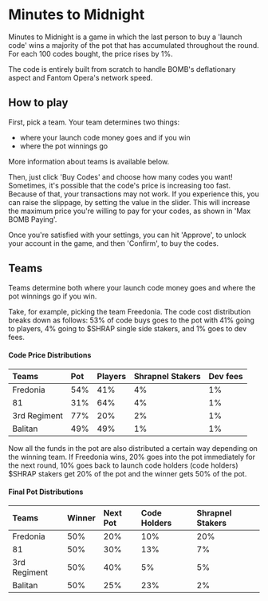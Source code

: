 # Minutes to Midnight

Minutes to Midnight is a game in which the last person to buy a 'launch code' wins a majority of the pot that has accumulated throughout the round. For each 100 codes bought, the price rises by 1%.

The code is entirely built from scratch to handle BOMB's deflationary aspect and Fantom Opera's network speed. 

## How to play

First, pick a team. Your team determines two things: 

* where your launch code money goes and if you win
* where the pot winnings go

More information about teams is available below.

Then, just click 'Buy Codes' and choose how many codes you want!  
Sometimes, it's possible that the code's price is increasing too fast. Because of that, your transactions may not work. If you experience this, you can raise the slippage, by setting the value in the slider. This will increase the maximum price you're willing to pay for your codes, as shown in 'Max BOMB Paying'.

Once you're satisfied with your settings, you can hit 'Approve', to unlock your account in the game, and then 'Confirm', to buy the codes.

## Teams

Teams determine both where your launch code money goes and where the pot winnings go if you win.

Take, for example, picking the team Freedonia. The code cost distribution breaks down as follows: 53% of code buys goes to the pot with 41% going to players, 4% going to $SHRAP single side stakers, and 1% goes to dev fees.

#### Code Price Distributions

| Teams | Pot | Players | Shrapnel Stakers | Dev fees |
| :--- | :--- | :--- | :--- | :--- |
| Fredonia | 54% | 41% | 4% | 1% |
| 81 | 31% | 64% | 4% | 1% |
| 3rd Regiment | 77% | 20% | 2% | 1% |
| Balitan | 49% | 49% | 1% | 1% |

Now all the funds in the pot are also distributed a certain way depending on the winning team. If Freedonia wins, 20% goes into the pot immediately for the next round, 10% goes back to launch code holders \(code holders\) $SHRAP stakers get 20% of the pot and the winner gets 50% of the pot.

#### Final Pot Distributions

| Teams | Winner | Next Pot | Code Holders | Shrapnel Stakers |
| :--- | :--- | :--- | :--- | :--- |
| Fredonia | 50% | 20% | 10% | 20% |
| 81 | 50% | 30% | 13% | 7% |
| 3rd Regiment | 50% | 40% | 5% | 5% |
| Balitan | 50% | 25% | 23% | 2% |

